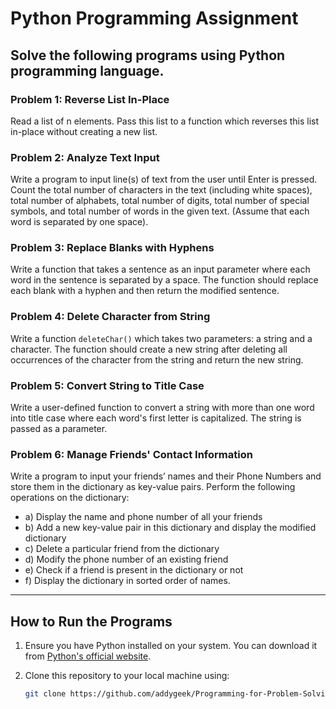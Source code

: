 # Python Programming Assignment

## Solve the following programs using Python programming language.

### Problem 1: Reverse List In-Place
Read a list of n elements. Pass this list to a function which reverses this list in-place without creating a new list.

### Problem 2: Analyze Text Input
Write a program to input line(s) of text from the user until Enter is pressed. Count the total number of characters in the text (including white spaces), total number of alphabets, total number of digits, total number of special symbols, and total number of words in the given text. (Assume that each word is separated by one space).

### Problem 3: Replace Blanks with Hyphens
Write a function that takes a sentence as an input parameter where each word in the sentence is separated by a space. The function should replace each blank with a hyphen and then return the modified sentence.

### Problem 4: Delete Character from String
Write a function `deleteChar()` which takes two parameters: a string and a character. The function should create a new string after deleting all occurrences of the character from the string and return the new string.

### Problem 5: Convert String to Title Case
Write a user-defined function to convert a string with more than one word into title case where each word's first letter is capitalized. The string is passed as a parameter.

### Problem 6: Manage Friends' Contact Information
Write a program to input your friends’ names and their Phone Numbers and store them in the dictionary as key-value pairs. Perform the following operations on the dictionary:
- a) Display the name and phone number of all your friends
- b) Add a new key-value pair in this dictionary and display the modified dictionary
- c) Delete a particular friend from the dictionary
- d) Modify the phone number of an existing friend
- e) Check if a friend is present in the dictionary or not
- f) Display the dictionary in sorted order of names.

---

## How to Run the Programs

1. Ensure you have Python installed on your system. You can download it from [Python's official website](https://www.python.org/).

2. Clone this repository to your local machine using:
   ```sh
   git clone https://github.com/addygeek/Programming-for-Problem-Solving-using-Python-Jupiter-Notebook---Complete-Data-Analysis-From-Basics.git
